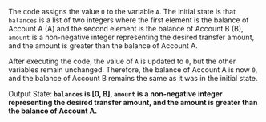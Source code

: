 The code assigns the value `0` to the variable `A`. The initial state is that `balances` is a list of two integers where the first element is the balance of Account A (A) and the second element is the balance of Account B (B), `amount` is a non-negative integer representing the desired transfer amount, and the amount is greater than the balance of Account A.

After executing the code, the value of `A` is updated to `0`, but the other variables remain unchanged. Therefore, the balance of Account A is now `0`, and the balance of Account B remains the same as it was in the initial state.

Output State: **`balances` is [0, B], `amount` is a non-negative integer representing the desired transfer amount, and the amount is greater than the balance of Account A.**